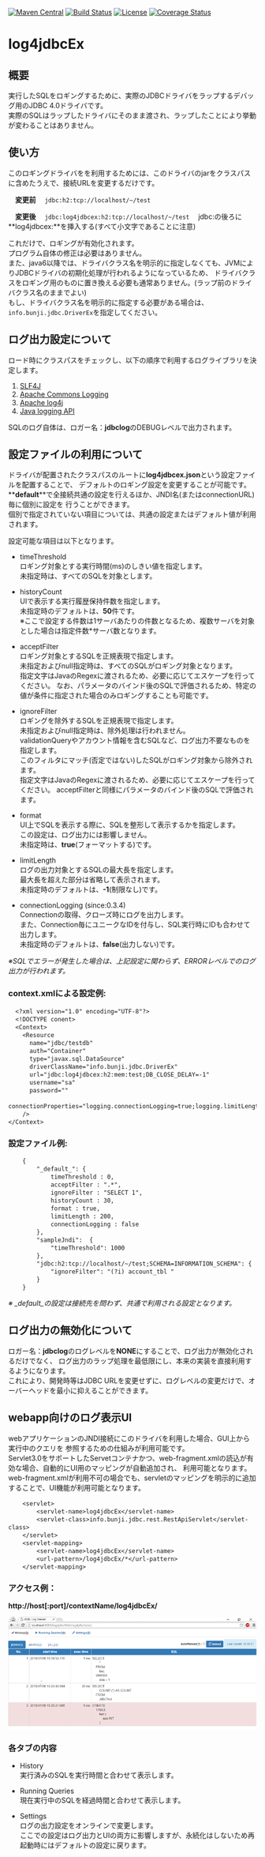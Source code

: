 [![Maven Central](https://img.shields.io/maven-central/v/info.bunji/log4jdbcex.svg)](http://mvnrepository.com/artifact/info.bunji/log4jdbcex)
[![Build Status](https://img.shields.io/travis/bunjik/log4jdbcex/master.svg)](https://travis-ci.org/bunjik/log4jdbcex)
[![License](http://img.shields.io/:license-apache-blue.svg)](http://www.apache.org/licenses/LICENSE-2.0.html)
[![Coverage Status](https://img.shields.io/coveralls/bunjik/log4jdbcex/master.svg)](https://coveralls.io/github/bunjik/log4jdbcex?branch=master)
# log4jdbcEx

## 概要
実行したSQLをロギングするために、実際のJDBCドライバをラップするデバッグ用のJDBC 4.0ドライバです。  
実際のSQLはラップしたドライバにそのまま渡され、ラップしたことにより挙動が変わることはありません。

## 使い方
このロギングドライバをを利用するためには、このドライバのjarをクラスパスに含めたうえで、接続URLを変更するだけです。

　**変更前**
  　`jdbc:h2:tcp://localhost/~/test`

　**変更後**
  　`jdbc:log4jdbcex:h2:tcp://localhost/~/test`
  　jdbc:の後ろに**log4jdbcex:**を挿入する(すべて小文字であることに注意)

これだけで、ロギングが有効化されます。  
プログラム自体の修正は必要はありません。  
また、java6以降では、ドライバクラス名を明示的に指定しなくても、JVMによりJDBCドライバの初期化処理が行われるようになっているため、
ドライバクラスをロギング用のものに置き換える必要も通常ありません。(ラップ前のドライバクラス名のままでよい)  
もし、ドライバクラス名を明示的に指定する必要がある場合は、`info.bunji.jdbc.DriverEx`を指定してください。

## ログ出力設定について
ロード時にクラスパスをチェックし、以下の順序で利用するログライブラリを決定します。

1. [SLF4J](http://www.slf4j.org/)
2. [Apache Commons Logging](http://commons.apache.org/proper/commons-logging/)
3. [Apache log4j](https://logging.apache.org/log4j/1.2/)
4. [Java logging API](https://docs.oracle.com/javase/8/docs/technotes/guides/logging/)

SQLのログ自体は、ロガー名：**jdbclog**のDEBUGレベルで出力されます。

## 設定ファイルの利用について
ドライバが配置されたクラスパスのルートに**log4jdbcex.json**という設定ファイルを配置することで、
デフォルトのロギング設定を変更することが可能です。  
**__default__**で全接続共通の設定を行えるほか、JNDI名(またはconnectionURL)毎に個別に設定を
行うことができます。  
個別で指定されていない項目については、共通の設定またはデフォルト値が利用されます。

設定可能な項目は以下となります。  

* timeThreshold  
	ロギング対象とする実行時間(ms)のしきい値を指定します。  
	未指定時は、すべてのSQLを対象とします。  

* historyCount  
	UIで表示する実行履歴保持件数を指定します。  
	未指定時のデフォルトは、**50**件です。  
	※ここで設定する件数は1サーバあたりの件数となるため、複数サーバを対象とした場合は指定件数*サーバ数となります。

* acceptFilter  
	ロギング対象とするSQLを正規表現で指定します。  
	未指定およびnull指定時は、すべてのSQLがロギング対象となります。  
	指定文字はJavaのRegexに渡されるため、必要に応じてエスケープを行ってください。
	なお、パラメータのバインド後のSQLで評価されるため、特定の値が条件に指定された場合のみロギングすることも可能です。  

* ignoreFilter  
	ロギングを除外するSQLを正規表現で指定します。  
	未指定およびnull指定時は、除外処理は行われません。  
	validationQueryやアカウント情報を含むSQLなど、ログ出力不要なものを指定します。  
	このフィルタにマッチ(否定ではない)したSQLがロギング対象から除外されます。  
	指定文字はJavaのRegexに渡されるため、必要に応じてエスケープを行ってください。
	acceptFilterと同様にパラメータのバインド後のSQLで評価されます。  

* format  
	UI上でSQLを表示する際に、SQLを整形して表示するかを指定します。  
	この設定は、ログ出力には影響しません。  
	未指定時は、**true**(フォーマットする)です。  
	
* limitLength  
	ログの出力対象とするSQLの最大長を指定します。  
	最大長を超えた部分は省略して表示されます。  
	未指定時のデフォルトは、**-1**(制限なし)です。  

* connectionLogging (since:0.3.4)  
	Connectionの取得、クローズ時にログを出力します。  
	また、Connection毎にユニークなIDを付与し、SQL実行時にIDも合わせて出力します。  
	未指定時のデフォルトは、**false**(出力しない)です。  

*※SQLでエラーが発生した場合は、上記設定に関わらず、ERRORレベルでのログ出力が行われます。*

### context.xmlによる設定例:  

      <?xml version="1.0" encoding="UTF-8"?>
      <!DOCTYPE conent>
      <Context>
        <Resource
          name="jdbc/testdb"
          auth="Container"
          type="javax.sql.DataSource"
          driverClassName="info.bunji.jdbc.DriverEx"
          url="jdbc:log4jdbcex:h2:mem:test;DB_CLOSE_DELAY=-1"
          username="sa"
          password=""
          connectionProperties="logging.connectionLogging=true;logging.limitLength=200"
        />
    </Context>

### 設定ファイル例:  

        {  
        	"_default_": {  
        		timeThreshold : 0,  
        		acceptFilter : ".*",  
        		ignoreFilter : "SELECT 1",  
        		historyCount : 30,  
        		format : true,
        		limitLength : 200,  
        		connectionLogging : false  
        	},
        	"sampleJndi":  {  
        		"timeThreshold": 1000
        	}, 
        	"jdbc:h2:tcp://localhost/~/test;SCHEMA=INFORMATION_SCHEMA": {
        		"ignoreFilter": "(?i) account_tbl "  
        	}
        }  

*※ _default_の設定は接続先を問わず、共通で利用される設定となります。*

## ログ出力の無効化について
ロガー名：**jdbclog**のログレベルを**NONE**にすることで、ログ出力が無効化されるだけでなく、
ログ出力のラップ処理を最低限にし、本来の実装を直接利用するようになります。  
これにより、開発時等はJDBC URLを変更せずに、ログレベルの変更だけで、オーバーヘッドを最小に抑えることができます。

## webapp向けのログ表示UI

webアプリケーションのJNDI接続にこのドライバを利用した場合、GUI上から実行中のクエリを
参照するための仕組みが利用可能です。  
Servlet3.0をサポートしたServetコンテナかつ、web-fragment.xmlの読込が有効な場合、自動的にUI用のマッピングが自動追加され、
利用可能となります。  
web-fragment.xmlが利用不可の場合でも、servletのマッピングを明示的に追加することで、UI機能が利用可能となります。

        <servlet>
        	<servlet-name>log4jdbcEx</servlet-name>
        	<servlet-class>info.bunji.jdbc.rest.RestApiServlet</servlet-class>
        </servlet>
        <servlet-mapping>
        	<servlet-name>log4jdbcEx</servlet-name>
        	<url-pattern>/log4jdbcEx/*</url-pattern>
        </servlet-mapping>


### アクセス例：
**http://host[:port]/contextName/log4jdbcEx/**

![screenshot](images/screenshot.png)

### 各タブの内容
* History  
	実行済みのSQLを実行時間と合わせて表示します。  

* Running Queries  
	現在実行中のSQLを経過時間と合わせて表示します。  

* Settings  
	ログの出力設定をオンラインで変更します。  
	ここでの設定はログ出力とUIの両方に影響しますが、永続化はしないため再起動時にはデフォルトの設定に戻ります。  
